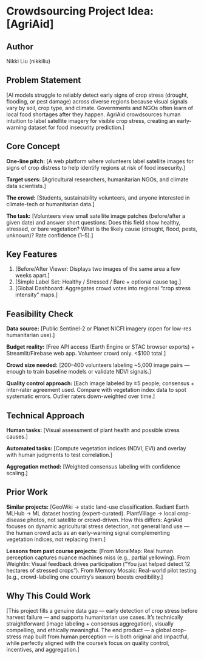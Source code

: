# Crowdsourcing Project Idea: [AgriAid]

## Author
Nikki Liu (nikkiliu)

## Problem Statement
[AI models struggle to reliably detect early signs of crop stress (drought, flooding, or pest damage) across diverse regions because visual signals vary by soil, crop type, and climate. Governments and NGOs often learn of local food shortages after they happen. AgriAid crowdsources human intuition to label satellite imagery for visible crop stress, creating an early-warning dataset for food insecurity prediction.]

## Core Concept
**One-line pitch:** [A web platform where volunteers label satellite images for signs of crop distress to help identify regions at risk of food insecurity.]

**Target users:** [Agricultural researchers, humanitarian NGOs, and climate data scientists.]

**The crowd:** [Students, sustainability volunteers, and anyone interested in climate-tech or humanitarian data.]

**The task:** [Volunteers view small satellite image patches (before/after a given date) and answer short questions: Does this field show healthy, stressed, or bare vegetation?
What is the likely cause (drought, flood, pests, unknown)? Rate confidence (1–5).]

## Key Features
1. [Before/After Viewer: Displays two images of the same area a few weeks apart.]
2. [Simple Label Set: Healthy / Stressed / Bare + optional cause tag.]  
3. [Global Dashboard: Aggregates crowd votes into regional “crop stress intensity” maps.]

## Feasibility Check
**Data source:** [Public Sentinel-2 or Planet NICFI imagery (open for low-res humanitarian use).]

**Budget reality:** [Free API access (Earth Engine or STAC browser exports) + Streamlit/Firebase web app. Volunteer crowd only. <$100 total.]

**Crowd size needed:** [200–400 volunteers labeling ~5,000 image pairs — enough to train baseline models or validate NDVI signals.]

**Quality control approach:** [Each image labeled by ≥5 people; consensus + inter-rater agreement used. Compare with vegetation index data to spot systematic errors. Outlier raters down-weighted over time.]

## Technical Approach
**Human tasks:** [Visual assessment of plant health and possible stress causes.]

**Automated tasks:** [Compute vegetation indices (NDVI, EVI) and overlay with human judgments to test correlation.]

**Aggregation method:** [Weighted consensus labeling with confidence scaling.]

## Prior Work
**Similar projects:** [GeoWiki → static land-use classification.
Radiant Earth MLHub → ML dataset hosting (expert-curated).
PlantVillage → local crop-disease photos, not satellite or crowd-driven.
How this differs:
AgriAid focuses on dynamic agricultural stress detection, not general land use — the human crowd acts as an early-warning signal complementing vegetation indices, not replacing them.]

**Lessons from past course projects:** [From MoralMap: Real human perception captures nuance machines miss (e.g., partial yellowing).
From WeightIn: Visual feedback drives participation (“You just helped detect 12 hectares of stressed crops”).
From Memory Mosaic: Real-world pilot testing (e.g., crowd-labeling one country’s season) boosts credibility.]

## Why This Could Work
[This project fills a genuine data gap — early detection of crop stress before harvest failure — and supports humanitarian use cases. It’s technically straightforward (image labeling + consensus aggregation), visually compelling, and ethically meaningful. The end product — a global crop-stress map built from human perception — is both original and impactful, while perfectly aligned with the course’s focus on quality control, incentives, and aggregation.]
